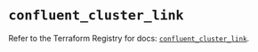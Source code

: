 # `confluent_cluster_link`

Refer to the Terraform Registry for docs: [`confluent_cluster_link`](https://registry.terraform.io/providers/confluentinc/confluent/2.10.0/docs/resources/cluster_link).
